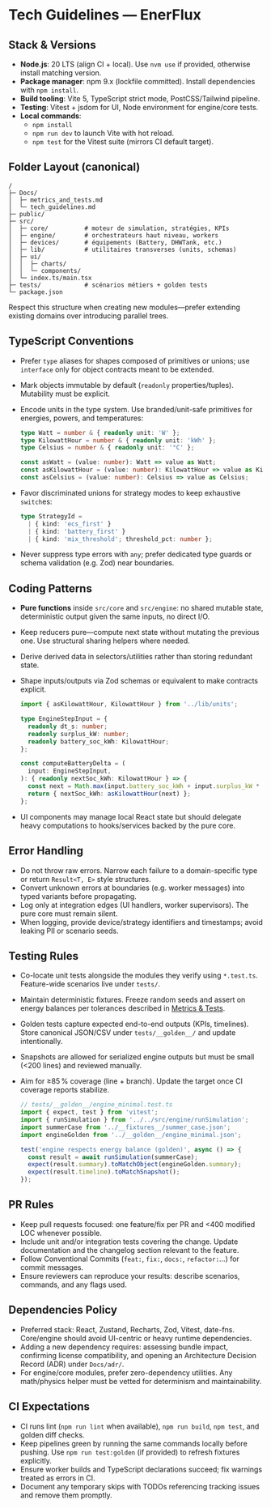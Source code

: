 # Tech Guidelines — EnerFlux

## Stack & Versions
- **Node.js**: 20 LTS (align CI + local). Use `nvm use` if provided, otherwise install matching version.
- **Package manager**: npm 9.x (lockfile committed). Install dependencies with `npm install`.
- **Build tooling**: Vite 5, TypeScript strict mode, PostCSS/Tailwind pipeline.
- **Testing**: Vitest + jsdom for UI, Node environment for engine/core tests.
- **Local commands**:
  - `npm install`
  - `npm run dev` to launch Vite with hot reload.
  - `npm test` for the Vitest suite (mirrors CI default target).

## Folder Layout (canonical)
```
/
├─ Docs/
│  ├─ metrics_and_tests.md
│  └─ tech_guidelines.md
├─ public/
├─ src/
│  ├─ core/          # moteur de simulation, stratégies, KPIs
│  ├─ engine/        # orchestrateurs haut niveau, workers
│  ├─ devices/       # équipements (Battery, DHWTank, etc.)
│  ├─ lib/           # utilitaires transverses (units, schemas)
│  ├─ ui/
│  │  ├─ charts/
│  │  └─ components/
│  └─ index.ts/main.tsx
├─ tests/            # scénarios métiers + golden tests
└─ package.json
```
Respect this structure when creating new modules—prefer extending existing domains over introducing parallel trees.

## TypeScript Conventions
- Prefer `type` aliases for shapes composed of primitives or unions; use `interface` only for object contracts meant to be extended.
- Mark objects immutable by default (`readonly` properties/tuples). Mutability must be explicit.
- Encode units in the type system. Use branded/unit-safe primitives for energies, powers, and temperatures:

  ```ts
  type Watt = number & { readonly unit: 'W' };
  type KilowattHour = number & { readonly unit: 'kWh' };
  type Celsius = number & { readonly unit: '°C' };

  const asWatt = (value: number): Watt => value as Watt;
  const asKilowattHour = (value: number): KilowattHour => value as KilowattHour;
  const asCelsius = (value: number): Celsius => value as Celsius;
  ```

- Favor discriminated unions for strategy modes to keep exhaustive `switch`es:

  ```ts
  type StrategyId =
    | { kind: 'ecs_first' }
    | { kind: 'battery_first' }
    | { kind: 'mix_threshold'; threshold_pct: number };
  ```

- Never suppress type errors with `any`; prefer dedicated type guards or schema validation (e.g. Zod) near boundaries.

## Coding Patterns
- **Pure functions** inside `src/core` and `src/engine`: no shared mutable state, deterministic output given the same inputs, no direct I/O.
- Keep reducers pure—compute next state without mutating the previous one. Use structural sharing helpers where needed.
- Derive derived data in selectors/utilities rather than storing redundant state.
- Shape inputs/outputs via Zod schemas or equivalent to make contracts explicit.

  ```ts
  import { asKilowattHour, KilowattHour } from '../lib/units';

  type EngineStepInput = {
    readonly dt_s: number;
    readonly surplus_kW: number;
    readonly battery_soc_kWh: KilowattHour;
  };

  const computeBatteryDelta = (
    input: EngineStepInput,
  ): { readonly nextSoc_kWh: KilowattHour } => {
    const next = Math.max(input.battery_soc_kWh + input.surplus_kW * input.dt_s / 3600, 0);
    return { nextSoc_kWh: asKilowattHour(next) };
  };
  ```

- UI components may manage local React state but should delegate heavy computations to hooks/services backed by the pure core.

## Error Handling
- Do not throw raw errors. Narrow each failure to a domain-specific type or return `Result<T, E>` style structures.
- Convert unknown errors at boundaries (e.g. worker messages) into typed variants before propagating.
- Log only at integration edges (UI handlers, worker supervisors). The pure core must remain silent.
- When logging, provide device/strategy identifiers and timestamps; avoid leaking PII or scenario seeds.

## Testing Rules
- Co-locate unit tests alongside the modules they verify using `*.test.ts`. Feature-wide scenarios live under `tests/`.
- Maintain deterministic fixtures. Freeze random seeds and assert on energy balances per tolerances described in [Metrics & Tests](./metrics_and_tests.md).
- Golden tests capture expected end-to-end outputs (KPIs, timelines). Store canonical JSON/CSV under `tests/__golden__/` and update intentionally.
- Snapshots are allowed for serialized engine outputs but must be small (<200 lines) and reviewed manually.
- Aim for ≥85 % coverage (line + branch). Update the target once CI coverage reports stabilize.

  ```ts
  // tests/__golden__/engine_minimal.test.ts
  import { expect, test } from 'vitest';
  import { runSimulation } from '../../src/engine/runSimulation';
  import summerCase from '../__fixtures__/summer_case.json';
  import engineGolden from '../__golden__/engine_minimal.json';

  test('engine respects energy balance (golden)', async () => {
    const result = await runSimulation(summerCase);
    expect(result.summary).toMatchObject(engineGolden.summary);
    expect(result.timeline).toMatchSnapshot();
  });
  ```

## PR Rules
- Keep pull requests focused: one feature/fix per PR and <400 modified LOC whenever possible.
- Include unit and/or integration tests covering the change. Update documentation and the changelog section relevant to the feature.
- Follow Conventional Commits (`feat:`, `fix:`, `docs:`, `refactor:`…) for commit messages.
- Ensure reviewers can reproduce your results: describe scenarios, commands, and any flags used.

## Dependencies Policy
- Preferred stack: React, Zustand, Recharts, Zod, Vitest, date-fns. Core/engine should avoid UI-centric or heavy runtime dependencies.
- Adding a new dependency requires: assessing bundle impact, confirming license compatibility, and opening an Architecture Decision Record (ADR) under `Docs/adr/`.
- For engine/core modules, prefer zero-dependency utilities. Any math/physics helper must be vetted for determinism and maintainability.

## CI Expectations
- CI runs lint (`npm run lint` when available), `npm run build`, `npm test`, and golden diff checks.
- Keep pipelines green by running the same commands locally before pushing. Use `npm run test:golden` (if provided) to refresh fixtures explicitly.
- Ensure worker builds and TypeScript declarations succeed; fix warnings treated as errors in CI.
- Document any temporary skips with TODOs referencing tracking issues and remove them promptly.
